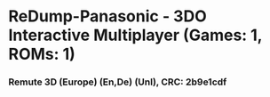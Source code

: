 # ReDump-Panasonic - 3DO Interactive Multiplayer (Games: 1, ROMs: 1)
### Remute 3D (Europe) (En,De) (Unl), CRC: 2b9e1cdf
